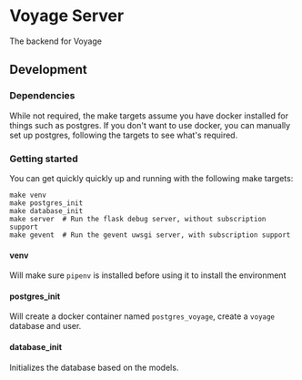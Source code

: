 # Voyage Server

The backend for Voyage

## Development

### Dependencies

While not required, the make targets assume you have docker installed for
things such as postgres. If you don't want to use docker, you can manually set
up postgres, following the targets to see what's required.

### Getting started

You can get quickly quickly up and running with the following make targets:

```
make venv
make postgres_init
make database_init
make server  # Run the flask debug server, without subscription support
make gevent  # Run the gevent uwsgi server, with subscription support
```

#### venv
Will make sure `pipenv` is installed before using it to install the environment

#### postgres_init
Will create a docker container named `postgres_voyage`, create a `voyage`
database and user.

#### database_init
Initializes the database based on the models.
